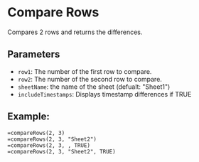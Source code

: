 # Compare Rows
Compares 2 rows and returns the differences.

## Parameters
- `row1`: The number of the first row to compare.
- `row2`: The number of the second row to compare.
- `sheetName`: the name of the sheet (defualt: "Sheet1")
- `includeTimestamps`: Displays timestamp differences if TRUE

## Example:
```
=compareRows(2, 3)
=compareRows(2, 3, "Sheet2")
=compareRows(2, 3, , TRUE)
=compareRows(2, 3, "Sheet2", TRUE)
```
